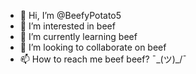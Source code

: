 - 👋 Hi, I’m @BeefyPotato5
- 👀 I’m interested in beef
- 🌱 I’m currently learning beef
- 💞️ I’m looking to collaborate on beef
- 📫 How to reach me beef
beef? ¯\_(ツ)_/¯ 
<!---
BeefyPotato5/BeefyPotato5 is a ✨ special ✨ repository because its `README.md` (this file) appears on your GitHub profile.
You can click the Preview link to take a look at your changes.
--->
